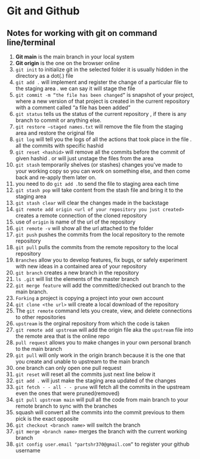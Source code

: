 
# Git and Github

## Notes for working with git on command line/terminal 



1. **Git main** is the main branch in your local system
2. **Git origin** is the one on the browser online
3. `git init` to initialize git in the selected folder it is usually hidden in the directory as a dot(.) file
4. `git add .` will implement and register the change of a particular file to the staging area . we can say it will stage the file
5.  `git commit -m “the file has been changed”` is snapshot of your project, where a new version of that project is created in the current repository with a comment called “a file has been added”
6.  `git status` tells us the status of the current repository , if there is any branch to commit or anything else.
7.  `git restore —staged names.txt` will remove the file from the staging area and restore the original file
8.  `git log` will tell you the logs of all the actions that took place in the file . all the commits with specific hashid
9.  `git reset <hashid>` will remove all the commits before the commit of given hashid . or will just unstage the files from the area
10.  `git stash` temporarily shelves (or stashes) changes you've made to your working copy so you can work on something else, and then come back and re-apply them later on.
11.  you need to do `git add .`to send the file to staging area each time
12.  `git stash pop` will take content from the stash file and bring it to the staging area
13.  `git stash clear` will clear the changes made in the backstage
14.  `git remote add origin <url of your repository you just created>` creates a remote connection of the cloned repository
15.  use of `origin` is name of the url of the repository
16.  `git remote -v` will show all the url attached to the folder
17.  `git push` pushes the commits from the local repository to the remote repository
18.  `git pull` pulls the commits from the remote repository to the local repository
19.  `Branches` allow you to develop features, fix bugs, or safely experiment with new ideas in a contained area of your repository
20.  `git branch` creates a new branch in the repository
21.  `ls .git` will list the elements of the master branch
22.  `git merge feature` will add the committed/checked out branch to the main branch.
23.  `Forking` a project is copying a project into your own account
24.  `git clone <the url>` will create a local download of the repository
25.  The `git remote` command lets you create, view, and delete connections to other repositories
26.  `upstream` is the orginal repository from which the code is taken
27.  `git remote add upstream` will add the origin file aka the `upstream` file into the remote area that is the online repo
28.  `pull request` allows you to make changes in your own personal branch to the main branch
29.  `git pull` will only work in the origin branch because it is the one that you create and unable to upstream to the main branch
30.  one branch can only open one pull request
31.  `git reset` will reset all the commits just next line below it
32.  `git add .` will just make the staging area updated of the changes
33.  `git fetch - - all - - prune` will fetch all the commits in the upstream even the ones that were pruned(removed)
34.  `git pull upstream main` will pull all the code from main branch to your remote branch to sync with the branches
35.  squash will convert all the commits into the commit previous to them pick is the exact opposite
36.  `git checkout <branch name>` will switch the branch
37.  `git merge <branch name>` merges the branch with the current working branch
38.  `git config user.email "partshr370@gmail.com”` to register your github username